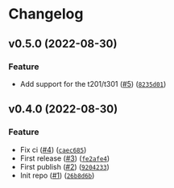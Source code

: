 # Changelog

<!--next-version-placeholder-->

## v0.5.0 (2022-08-30)
### Feature
* Add support for the t201/t301 ([#5](https://github.com/Bluetooth-Devices/sensorpro-ble/issues/5)) ([`8235d01`](https://github.com/Bluetooth-Devices/sensorpro-ble/commit/8235d01f291e34e2cbbdce9e6dd7a888297ac84e))

## v0.4.0 (2022-08-30)
### Feature
* Fix ci ([#4](https://github.com/Bluetooth-Devices/sensorpro-ble/issues/4)) ([`caec685`](https://github.com/Bluetooth-Devices/sensorpro-ble/commit/caec685ea5c92295e20cc23f917ead5d23f7bfb8))
* First release ([#3](https://github.com/Bluetooth-Devices/sensorpro-ble/issues/3)) ([`fe2afe4`](https://github.com/Bluetooth-Devices/sensorpro-ble/commit/fe2afe465232c8cad6d3822746bab0766c2feb99))
* First publish ([#2](https://github.com/Bluetooth-Devices/sensorpro-ble/issues/2)) ([`9204233`](https://github.com/Bluetooth-Devices/sensorpro-ble/commit/92042336ef15c6653b5214c6de30e2635db34cec))
* Init repo ([#1](https://github.com/Bluetooth-Devices/sensorpro-ble/issues/1)) ([`26b8d6b`](https://github.com/Bluetooth-Devices/sensorpro-ble/commit/26b8d6b8faa0fe0ff08da49e2ebf7ca653dbd8bb))
